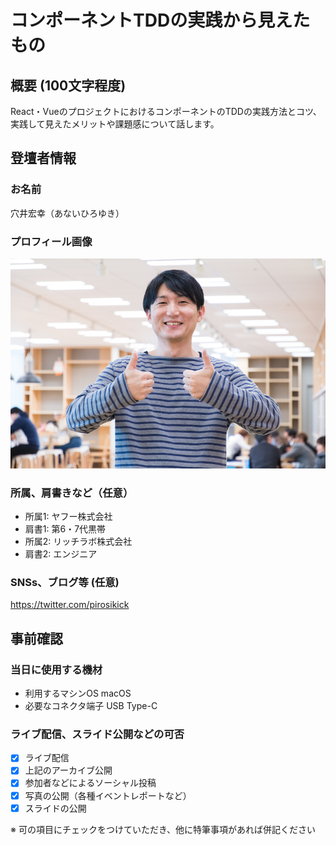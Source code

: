 <!-- vim: set nofoldenable: -->
# コンポーネントTDDの実践から見えたもの

## 概要 (100文字程度)

React・VueのプロジェクトにおけるコンポーネントのTDDの実践方法とコツ、実践して見えたメリットや課題感について話します。

<!--
- コンポーネントのTDDに至るまでの案件の変遷とコンポーネントのテストに関する認識の変化
- コンポーネントTDD
  - 実践して感じる良さ
  - やり方・コツ
    - @vue/test-utils, enzymeの出来る・出来ない
    - 掟に従う部分と従わない部分
  - 課題・今後取り組みたいこと
    - 布教
    - 
-->

## 登壇者情報

### お名前 

穴井宏幸（あないひろゆき）

### プロフィール画像

![プロフィール画像](pirosikick.jpg)

### 所属、肩書きなど（任意）

- 所属1: ヤフー株式会社
- 肩書1: 第6・7代黒帯
- 所属2: リッチラボ株式会社
- 肩書2: エンジニア

### SNSs、ブログ等 (任意)

https://twitter.com/pirosikick

## 事前確認

### 当日に使用する機材

- 利用するマシンOS macOS
- 必要なコネクタ端子 USB Type-C

### ライブ配信、スライド公開などの可否

- [X] ライブ配信
- [X] 上記のアーカイブ公開
- [X] 参加者などによるソーシャル投稿
- [X] 写真の公開（各種イベントレポートなど）
- [X] スライドの公開

※ 可の項目にチェックをつけていただき、他に特筆事項があれば併記ください
